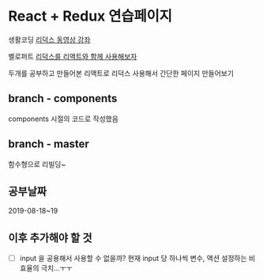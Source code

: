 # React + Redux 연습페이지

생활코딩 [리덕스 동영상 강좌](https://www.youtube.com/watch?v=Jr9i3Lgb5Qc&list=PLuHgQVnccGMB-iGMgONoRPArZfjRuRNVc)

벨로퍼트 [리덕스를 리액트와 함께 사용해보자](https://velog.io/@velopert/Redux-3-%EB%A6%AC%EB%8D%95%EC%8A%A4%EB%A5%BC-%EB%A6%AC%EC%95%A1%ED%8A%B8%EC%99%80-%ED%95%A8%EA%BB%98-%EC%82%AC%EC%9A%A9%ED%95%98%EA%B8%B0-nvjltahf5e)

두개를 공부하고 만들어본 리액트로 리덕스 사용해서 간단한 페이지 만들어보기

## branch - components

components 시절의 코드로 작성했음

## branch - master

함수형으로 리빌딩~

## 공부날짜

2019-08-18~19

## 이후 추가해야 할 것

- [ ] input 을 공용해서 사용할 수 없을까? 
      현재 input 당 하나씩 변수, 액션 설정하는 비효율의 극치...ㅜㅜ